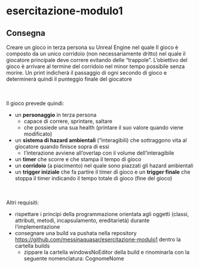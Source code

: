 # esercitazione-modulo1

## Consegna
Creare un gioco in terza persona su Unreal Engine nel quale
Il gioco è composto da un unico corridoio (non necessariamente dritto) nel quale il giocatore principale deve correre evitando delle “trappole”. 
L’obiettivo del gioco è arrivare al termine del corridoio nel minor tempo possibile senza morire.
Un print indicherà il passaggio di ogni secondo di gioco e determinerà quindi il punteggio finale del giocatore

<br></br>
Il gioco prevede quindi:
- un <b>personaggio</b> in terza persona 
  - capace di correre, sprintare, saltare
  - che possiede una sua health (printare il suo valore quando viene modificato)
- un <b>sistema di hazard ambientali</b> (“interagibili) che sottraggono vita al giocatore quando finisce sopra di essi 
  - l’interazione avviene all’overlap con il volume dell’interagibile
- un <b>timer</b> che scorre e che stampa il tempo di gioco
- un <b>corridoio</b> (a piacimento) nel quale sono piazzati gli hazard ambientali
- un <b>trigger iniziale</b> che fa partire il timer di gioco e un <b>trigger finale</b> che stoppa il timer indicando il tempo totale di gioco (fine del gioco)

<br></br>
Altri requisiti:
- rispettare i principi della programmazione orientata agli oggetti (classi, attributi, metodi, incapsulamento, ereditarietà) durante l’implementazione
- consegnare una build
va pushata nella repository https://github.com/messinaquasar/esercitazione-modulo1 dentro la cartella builds
  - zippare la cartella windowsNoEditor della build e rinominarla con la seguente nomenclatura: CognomeNome

